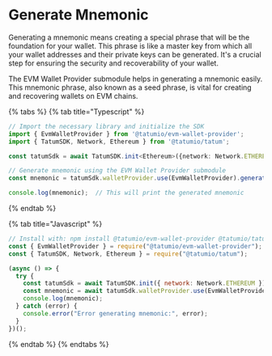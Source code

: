 # Generate Mnemonic

Generating a mnemonic means creating a special phrase that will be the foundation for your wallet. This phrase is like a master key from which all your wallet addresses and their private keys can be generated. It's a crucial step for ensuring the security and recoverability of your wallet.

The EVM Wallet Provider submodule helps in generating a mnemonic easily. This mnemonic phrase, also known as a seed phrase, is vital for creating and recovering wallets on EVM chains.

{% tabs %}
{% tab title="Typescript" %}
```typescript
// Import the necessary library and initialize the SDK
import { EvmWalletProvider } from '@tatumio/evm-wallet-provider';
import { TatumSDK, Network, Ethereum } from '@tatumio/tatum';

const tatumSdk = await TatumSDK.init<Ethereum>({network: Network.ETHEREUM});

// Generate mnemonic using the EVM Wallet Provider submodule
const mnemonic = tatumSdk.walletProvider.use(EvmWalletProvider).generateMnemonic();

console.log(mnemonic);  // This will print the generated mnemonic

```
{% endtab %}

{% tab title="Javascript" %}
```javascript
// Install with: npm install @tatumio/evm-wallet-provider @tatumio/tatum
const { EvmWalletProvider } = require("@tatumio/evm-wallet-provider");
const { TatumSDK, Network, Ethereum } = require("@tatumio/tatum");

(async () => {
  try {
    const tatumSdk = await TatumSDK.init({ network: Network.ETHEREUM });
    const mnemonic = await tatumSdk.walletProvider.use(EvmWalletProvider).generateMnemonic();
    console.log(mnemonic);
  } catch (error) {
    console.error("Error generating mnemonic:", error);
  }
})();

```
{% endtab %}
{% endtabs %}
